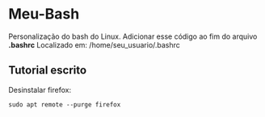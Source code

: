 # Meu-Bash

Personalização do bash do Linux. Adicionar esse código ao fim do arquivo **.bashrc**
Localizado em: /home/seu_usuario/.bashrc


## Tutorial escrito

Desinstalar firefox:
```
sudo apt remote --purge firefox
```
